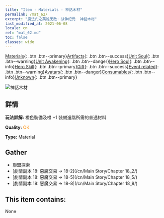 ```yaml
---
title: "Item - Materials - 神話木材"
permalink: /mat_62/
excerpt: "魔法门之英雄无敌：战争纪元  神話木材"
last_modified_at: 2021-06-08
locale: cn
ref: "mat_62.md"
toc: false
classes: wide
---
```

 [Materials](/ItemsCN/){: .btn .btn--primary}[Artifacts](/ItemsCN/Artifacts/){: .btn .btn--success}[Unit Soul](/ItemsCN/UnitSoul/){: .btn .btn--warning}[Unit Awakening](/ItemsCN/UnitAwakening/){: .btn .btn--danger}[Hero Soul](/ItemsCN/HeroSoul/){: .btn .btn--info}[Hero Skill](/ItemsCN/HeroSkill/){: .btn .btn--primary}[Gift](/ItemsCN/Gift/){: .btn .btn--success}[Event related](/ItemsCN/Events/){: .btn .btn--warning}[Avatars](/ItemsCN/Avatars/){: .btn .btn--danger}[Consumables](/ItemsCN/Consumables/){: .btn .btn--info}[Unknown](/ItemsCN/Unknown/){: .btn .btn--primary}

 ![神話木材](/images/t/i_cailiao_mucai3.png)

## 詳情
 **玩法詳解:** 橙色裝備及橙 +1 裝備進階所需的普通材料

 **Quality:** <span style="color: #FF8C00">OK</span>

 **Type:** Material

## Gather

*    聯盟探索 
*    [劇情副本 18: 惡魔交易 -> 18-2](/cn/Main Story/Chapter 18_2/) 
*    [劇情副本 18: 惡魔交易 -> 18-5](/cn/Main Story/Chapter 18_5/) 
*    [劇情副本 18: 惡魔交易 -> 18-8](/cn/Main Story/Chapter 18_8/) 

## This item contains:

  None

